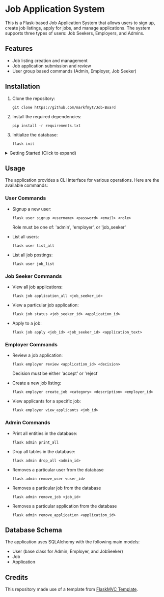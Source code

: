 # Job Application System

This is a Flask-based Job Application System that allows users to sign up, create job listings, apply for jobs, and manage applications. The system supports three types of users: Job Seekers, Employers, and Admins.

## Features

- Job listing creation and management
- Job application submission and review
- User group based commands (Admin, Employer, Job Seeker)

## Installation

1. Clone the repository:
   ```
   git clone https://github.com/markfmyt/Job-Board
   ```

2. Install the required dependencies:
   ```
   pip install -r requirements.txt
   ```

3. Initialize the database:
   ```
   flask init
   ```

<details>
<summary>Getting Started (Click to expand)</summary>

Here's a step-by-step guide to get you started with the Job Application System:

1. Sign up a job seeker:
   ```
   flask user signup bob bobpass1 bob@mail.com job_seeker
   ```

2. Sign up an employer:
   ```
   flask user signup amazon jungle12 amazon@mail.com employer
   ```

3. Create a job listing (as employer):
   ```
   flask employer create_job "Software Engineer" "Looking for backend developers with React experience" 2
   ```
   Note: The number 2 at the end represents the employer's user ID.

4. Apply for the job (as job seeker):
   ```
   flask job apply 1 1 "Hello, I have 10 years of React experience"
   ```
   Note: The first 1 is the job ID, and the second 1 is the job seeker's user ID.

5. View applicants for the job (as employer):
   ```
   flask employer view_applicants 1
   ```
   Note: The 1 represents the job ID.

6. Review and accept the application (as employer):
   ```
   flask employer review 1 accept
   ```
   Note: The 1 represents the application ID.

7. View job application status for all applications for a particular job seeker:
   ```
   flask job status 1 1
   ```
   Note: The first 1 represents the job seeker's user ID and the second 1 represents the application id.

This walkthrough demonstrates the basic flow of the application, from user creation to job application and review.

</details>

## Usage

The application provides a CLI interface for various operations. Here are the available commands:

### User Commands

- Signup a new user:
  ```
  flask user signup <username> <password> <email> <role>
  ```
  Role must be one of: 'admin', 'employer', or 'job_seeker'

- List all users:
  ```
  flask user list_all
  ```

- List all job postings:
  ```
  flask user job_list
  ```

### Job Seeker Commands

- View all job applications:
  ```
  flask job application_all <job_seeker_id>
  ```

- View a particular job application:
  ```
  flask job status <job_seeker_id> <application_id>
  ```

- Apply to a job:
  ```
  flask job apply <job_id> <job_seeker_id> <application_text>
  ```

### Employer Commands

- Review a job application:
  ```
  flask employer review <application_id> <decision>
  ```
  Decision must be either 'accept' or 'reject'

- Create a new job listing:
  ```
  flask employer create_job <category> <description> <employer_id>
  ```

- View applicants for a specific job:
  ```
  flask employer view_applicants <job_id>
  ```

### Admin Commands

- Print all entities in the database:
  ```
  flask admin print_all
  ```

- Drop all tables in the database:
  ```
  flask admin drop_all <admin_id>
  ```
  
- Removes a particular user from the database
  ```
  flask admin remove_user <user_id>
  ```

- Removes a particular job from the database
  ```
  flask admin remove_job <job_id>
  ```
  
- Removes a particular application from the database
  ```
  flask admin remove_application <application_id>
  ```

## Database Schema

The application uses SQLAlchemy with the following main models:
- User (base class for Admin, Employer, and JobSeeker)
- Job
- Application

## Credits
This repository made use of a template from [FlaskMVC Template](https://github.com/uwidcit/flaskmvc).
